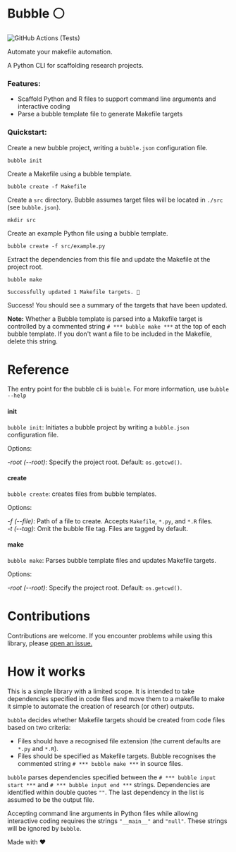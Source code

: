 # Bubble ⚪ 

![GitHub Actions (Tests)](https://github.com/hamishgibbs/bubble/workflows/Tests/badge.svg)

Automate your makefile automation.

A Python CLI for scaffolding research projects.

### Features:

* Scaffold Python and R files to support command line arguments and interactive coding
* Parse a bubble template file to generate Makefile targets

### Quickstart:

Create a new bubble project, writing a `bubble.json` configuration file.

``` {shell}
bubble init
```

Create a Makefile using a bubble template.

``` {shell}
bubble create -f Makefile
```

Create a `src` directory. Bubble assumes target files will be located in `./src` (see `bubble.json`).

``` {shell}
mkdir src
```

Create an example Python file using a bubble template.

``` {shell}
bubble create -f src/example.py
```

Extract the dependencies from this file and update the Makefile at the project root.

 ``` {shell}
 bubble make
 ```

`Successfully updated 1 Makefile targets. 🎂`

Success! You should see a summary of the targets that have been updated.

**Note:** Whether a Bubble template is parsed into a Makefile target is controlled by a commented string `# *** bubble make ***` at the top of each bubble template. If you don't want a file to be included in the Makefile, delete this string.

# Reference

The entry point for the bubble cli is `bubble`. For more information, use `bubble --help`

#### init

`bubble init`: Initiates a bubble project by writing a `bubble.json` configuration file.

Options:

*-root* *(--root)*: Specify the project root. Default: `os.getcwd()`.

#### create

`bubble create`: creates files from bubble templates.

Options:

*-f* *(--file)*: Path of a file to create. Accepts `Makefile`, `*.py`, and `*.R` files.  
*-t* *(--tag)*: Omit the bubble file tag. Files are tagged by default.

#### make

`bubble make`: Parses bubble template files and updates Makefile targets.

Options:

*-root* *(--root)*: Specify the project root. Default: `os.getcwd()`.

# Contributions

Contributions are welcome. If you encounter problems while using this library, please [open an issue.](https://github.com/hamishgibbs/bubble/issues/new)

# How it works

This is a simple library with a limited scope. It is intended to take dependencies specified in code files and move them to a makefile to make it simple to automate the creation of research (or other) outputs.

`bubble` decides whether Makefile targets should be created from code files based on two criteria:

* Files should have a recognised file extension (the current defaults are `*.py` and `*.R`).
* Files should be specified as Makefile targets. Bubble recognises the commented string `# *** bubble make ***` in source files.

`bubble` parses dependencies specified between the `# *** bubble input start ***` and `# *** bubble input end ***` strings. Dependencies are identified within double quotes `""`. The last dependency in the list is assumed to be the output file.

Accepting command line arguments in Python files while allowing interactive coding requires the strings ``"__main__"`` and `"null"`. These strings will be ignored by `bubble`.

Made with :heart:
